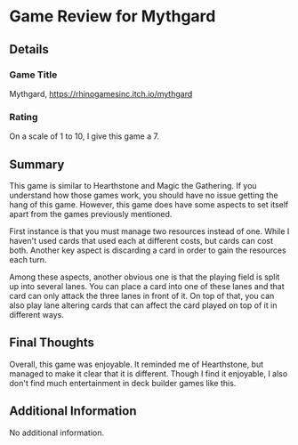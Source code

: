 # Game Review for Mythgard

## Details

### Game Title
Mythgard, https://rhinogamesinc.itch.io/mythgard

### Rating
On a scale of 1 to 10, I give this game a 7.

## Summary
This game is similar to Hearthstone and Magic the Gathering. If you understand how those games work, you should have no issue getting the hang of this game. However, this game does have some aspects to set itself apart from the games previously mentioned.

First instance is that you must manage two resources instead of one. While I haven't used cards that used each at different costs, but cards can cost both. Another key aspect is discarding a card in order to gain the resources each turn.

Among these aspects, another obvious one is that the playing field is split up into several lanes. You can place a card into one of these lanes and that card can only attack the three lanes in front of it. On top of that, you can also play lane altering cards that can affect the card played on top of it in different ways.

## Final Thoughts
Overall, this game was enjoyable. It reminded me of Hearthstone, but managed to make it clear that it is different. Though I find it enjoyable, I also don't find much entertainment in deck builder games like this.

## Additional Information
No additional information.
